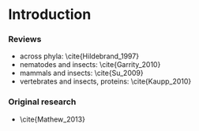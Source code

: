 # Introduction
### Reviews
* across phyla: \cite{Hildebrand_1997}
* nematodes and insects: \cite{Garrity_2010}
* mammals and insects: \cite{Su_2009}
* vertebrates and insects, proteins: \cite{Kaupp_2010}

### Original research
* \cite{Mathew_2013}
